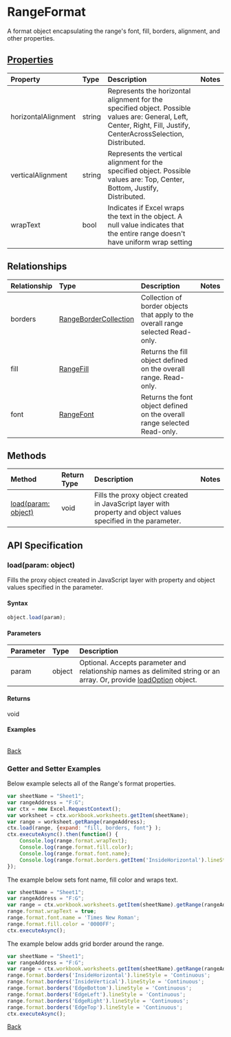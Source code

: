 # RangeFormat

A format object encapsulating the range's font, fill, borders, alignment, and other properties.

## [Properties](#getter-and-setter-examples)
| Property       | Type    |Description|Notes |
|:---------------|:--------|:----------|:-----|
|horizontalAlignment|string|Represents the horizontal alignment for the specified object. Possible values are: General, Left, Center, Right, Fill, Justify, CenterAcrossSelection, Distributed.||
|verticalAlignment|string|Represents the vertical alignment for the specified object. Possible values are: Top, Center, Bottom, Justify, Distributed.||
|wrapText|bool|Indicates if Excel wraps the text in the object. A null value indicates that the entire range doesn't have uniform wrap setting||

## Relationships
| Relationship | Type    |Description|Notes |
|:---------------|:--------|:----------|:-----|
|borders|[RangeBorderCollection](rangebordercollection.md)|Collection of border objects that apply to the overall range selected Read-only.||
|fill|[RangeFill](rangefill.md)|Returns the fill object defined on the overall range. Read-only.||
|font|[RangeFont](rangefont.md)|Returns the font object defined on the overall range selected Read-only.||

## Methods

| Method           | Return Type    |Description|Notes |
|:---------------|:--------|:----------|:-----|
|[load(param: object)](#loadparam-object)|void|Fills the proxy object created in JavaScript layer with property and object values specified in the parameter.||

## API Specification

### load(param: object)
Fills the proxy object created in JavaScript layer with property and object values specified in the parameter.

#### Syntax
```js
object.load(param);
```

#### Parameters
| Parameter       | Type    |Description|
|:---------------|:--------|:----------|
|param|object|Optional. Accepts parameter and relationship names as delimited string or an array. Or, provide [loadOption](loadoption.md) object.|

#### Returns
void

#### Examples
```js

```

[Back](#methods)

### Getter and Setter Examples

Below example selects all of the Range's format properties. 

```js
var sheetName = "Sheet1";
var rangeAddress = "F:G";
var ctx = new Excel.RequestContext();
var worksheet = ctx.workbook.worksheets.getItem(sheetName);
var range = worksheet.getRange(rangeAddress);
ctx.load(range, {expand: "fill, borders, font"} );
ctx.executeAsync().then(function() {
	Console.log(range.format.wrapText);
	Console.log(range.format.fill.color);
	Console.log(range.format.font.name);
	Console.log(range.format.borders.getItem('InsideHorizontal').lineStyle;	
});
```

The example below sets font name, fill color and wraps text. 

```js
var sheetName = "Sheet1";
var rangeAddress = "F:G";
var range = ctx.workbook.worksheets.getItem(sheetName).getRange(rangeAddress);
range.format.wrapText = true;
range.format.font.name = 'Times New Roman';
range.format.fill.color = '0000FF';
ctx.executeAsync();
```

The example below adds grid border around the range.

```js
var sheetName = "Sheet1";
var rangeAddress = "F:G";
var range = ctx.workbook.worksheets.getItem(sheetName).getRange(rangeAddress);
range.format.borders('InsideHorizontal').lineStyle = 'Continuous';
range.format.borders('InsideVertical').lineStyle = 'Continuous';
range.format.borders('EdgeBottom').lineStyle = 'Continuous';
range.format.borders('EdgeLeft').lineStyle = 'Continuous';
range.format.borders('EdgeRight').lineStyle = 'Continuous';
range.format.borders('EdgeTop').lineStyle = 'Continuous';
ctx.executeAsync();
```

[Back](#properties)
